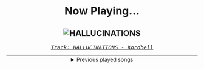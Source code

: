 <div align="center"> 
<h1>Now Playing...</h1>

![HALLUCINATIONS](https://i.scdn.co/image/ab67616d00001e02d27adbe2e95c12bd2f10db0f)
--
_<samp><a href="https://open.spotify.com/track/13iBe1BkoUO7yoq3A6xNxM">Track: HALLUCINATIONS - Kordhell</a></samp>_

<div style="border: 1px #4B5054 solid"></div>
<details>
  <summary>
    Previous played songs
  </summary>
  <table>
    <thead>
      <tr>
        <th>
          Artist
        </th>
        <th>
          Song
        </th>
        <th>
          Link
        </th>
      </tr>
    </thead>
    <tbody>
      <tr><td>Kordhell</td><td>HALLUCINATIONS</td><td><a href="https://open.spotify.com/track/13iBe1BkoUO7yoq3A6xNxM">https://open.spotify.com/track/13iBe1BkoUO7yoq3A6xNxM</a></td></tr><tr><td>Ovtlier</td><td>Warriors - Remix</td><td><a href="https://open.spotify.com/track/20DUaq2XkAzIgqB5ca9k6G">https://open.spotify.com/track/20DUaq2XkAzIgqB5ca9k6G</a></td></tr><tr><td>Ovtlier</td><td>Warriors - Remix</td><td><a href="https://open.spotify.com/track/20DUaq2XkAzIgqB5ca9k6G">https://open.spotify.com/track/20DUaq2XkAzIgqB5ca9k6G</a></td></tr><tr><td>Self Deception</td><td>Matthew McConaughey</td><td><a href="https://open.spotify.com/track/5C8tgWnHBJsFbJlWyTDtit">https://open.spotify.com/track/5C8tgWnHBJsFbJlWyTDtit</a></td></tr><tr><td>Self Deception</td><td>Dead Water</td><td><a href="https://open.spotify.com/track/14B2YKkff6RV2PZfB51BHk">https://open.spotify.com/track/14B2YKkff6RV2PZfB51BHk</a></td></tr><tr><td>Self Deception</td><td>Blood & Scars</td><td><a href="https://open.spotify.com/track/2dwSUBlJW9qzI2TK0XuCto">https://open.spotify.com/track/2dwSUBlJW9qzI2TK0XuCto</a></td></tr><tr><td>Self Deception</td><td>The Great Escape</td><td><a href="https://open.spotify.com/track/1ItXKdHT2pgzNz3zIGHBoE">https://open.spotify.com/track/1ItXKdHT2pgzNz3zIGHBoE</a></td></tr><tr><td>Self Deception</td><td>Kallocain</td><td><a href="https://open.spotify.com/track/7G4jB5I3GzfAdPPRZr0uN1">https://open.spotify.com/track/7G4jB5I3GzfAdPPRZr0uN1</a></td></tr><tr><td>Liotta Seoul</td><td>When I'm Dead</td><td><a href="https://open.spotify.com/track/2kKdUQ3awNwDxivN3zFsbd">https://open.spotify.com/track/2kKdUQ3awNwDxivN3zFsbd</a></td></tr><tr><td>Breaking Benjamin</td><td>Awaken</td><td><a href="https://open.spotify.com/track/7hr0WyhqQxrK3SQ9ZQxjTu">https://open.spotify.com/track/7hr0WyhqQxrK3SQ9ZQxjTu</a></td></tr><tr><td>As I Lay Dying</td><td>We Are The Dead (feat. Alex Terrible, Tom Barber)</td><td><a href="https://open.spotify.com/track/2CqCUEEiFzbvx87W9NnySo">https://open.spotify.com/track/2CqCUEEiFzbvx87W9NnySo</a></td></tr><tr><td>As I Lay Dying</td><td>Whitewashed Tomb</td><td><a href="https://open.spotify.com/track/5rzGUSkw2flmjqDa0JiBvO">https://open.spotify.com/track/5rzGUSkw2flmjqDa0JiBvO</a></td></tr><tr><td>As I Lay Dying</td><td>Whitewashed Tomb</td><td><a href="https://open.spotify.com/track/5rzGUSkw2flmjqDa0JiBvO">https://open.spotify.com/track/5rzGUSkw2flmjqDa0JiBvO</a></td></tr><tr><td>ONE OK ROCK</td><td>Dystopia - Japanese Version</td><td><a href="https://open.spotify.com/track/7jwThcYUFLCeooEeEubaNp">https://open.spotify.com/track/7jwThcYUFLCeooEeEubaNp</a></td></tr><tr><td>Fehring Grau</td><td>Out</td><td><a href="https://open.spotify.com/track/78kzwPrsujXOZerfci3bWy">https://open.spotify.com/track/78kzwPrsujXOZerfci3bWy</a></td></tr><tr><td>Ylvis</td><td>You're Fucked</td><td><a href="https://open.spotify.com/track/2dOwL7OS1lMfAL0il4y2Wx">https://open.spotify.com/track/2dOwL7OS1lMfAL0il4y2Wx</a></td></tr><tr><td>じん×kemu</td><td>ミリオン/ワンズ</td><td><a href="https://open.spotify.com/track/2xLzmImDWvk0jw92tTsnHk">https://open.spotify.com/track/2xLzmImDWvk0jw92tTsnHk</a></td></tr><tr><td>湊貴大(流星P)</td><td>アンビバレンツ</td><td><a href="https://open.spotify.com/track/75176ZjEhe9XqSNTfI9mIa">https://open.spotify.com/track/75176ZjEhe9XqSNTfI9mIa</a></td></tr><tr><td>ナノウ</td><td>ハッピーホロウと神様倶楽部</td><td><a href="https://open.spotify.com/track/161gqCIPeVVOvS0UGps20S">https://open.spotify.com/track/161gqCIPeVVOvS0UGps20S</a></td></tr><tr><td>halyosy</td><td>ペインイレイサー</td><td><a href="https://open.spotify.com/track/601kCD8DOamMueSF0XZLer">https://open.spotify.com/track/601kCD8DOamMueSF0XZLer</a></td></tr>
    </tbody>
  </table>
</details>

</div>
